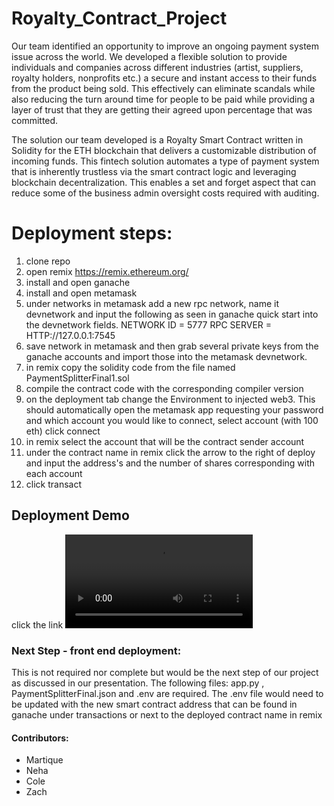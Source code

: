 # Royalty_Contract_Project

Our team identified an opportunity to improve an ongoing payment  system issue across the world. We developed a flexible solution to provide individuals and companies across different industries (artist, suppliers, royalty holders, nonprofits etc.) a secure and instant access to their funds from the product being sold. This effectively can eliminate scandals while also reducing the turn around time for people to be paid while providing a layer of trust that they are getting their agreed upon percentage that was committed. 

The solution our team developed is a Royalty Smart Contract written in Solidity for the ETH blockchain that delivers a customizable distribution of incoming funds. This fintech solution automates a type of payment system that is inherently trustless via the smart contract logic and leveraging blockchain decentralization. This enables a set and forget aspect that can reduce some of the business admin oversight costs required with auditing.


# Deployment steps:
1) clone repo
2) open remix https://remix.ethereum.org/
3) install and open ganache
4) install and open metamask
5) under networks in metamask add a new rpc network, name it devnetwork and input the following as seen in ganache quick start into the devnetwork fields. NETWORK ID = 
5777
RPC SERVER = HTTP://127.0.0.1:7545
6) save network in metamask and then grab several private keys from the ganache accounts and import those into the metamask devnetwork.
7) in remix copy the solidity code from the file named PaymentSplitterFinal1.sol
8) compile the contract code with the corresponding compiler version
9) on the deployment tab change the Environment to injected web3. This should automatically open the metamask app requesting your password and which account you would like to connect, select account (with 100 eth) click connect
10) in remix select the account that will be the contract sender account
11) under the contract name in remix click the arrow to the right of deploy and input the address's and the number of shares corresponding with each account
12) click transact

## Deployment Demo
click the link
![demo video](https://github.com/ZachVZ/Royalty_Contract_Project/blob/main/bandicam%202021-11-07%2017-57-19-952.mp4)

 ### Next Step - front end deployment:
This is not required nor complete but would be the next step of our project as discussed in our presentation. The following files: app.py , PaymentSplitterFinal.json and .env are required. The .env file would need to be updated with the new smart contract address that can be found in ganache under transactions or next to the deployed contract name in remix

#### Contributors: 
* Martique
* Neha
* Cole
* Zach


